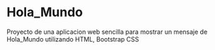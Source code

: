 # Hola_Mundo
Proyecto de una aplicacion web sencilla para mostrar un mensaje de Hola_Mundo utilizando HTML, Bootstrap CSS
